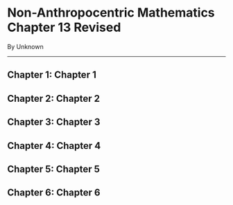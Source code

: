 # Non-Anthropocentric Mathematics Chapter 13 Revised

By Unknown

---


## Chapter 1: Chapter 1




## Chapter 2: Chapter 2




## Chapter 3: Chapter 3




## Chapter 4: Chapter 4




## Chapter 5: Chapter 5




## Chapter 6: Chapter 6


